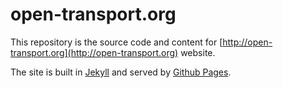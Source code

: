 open-transport.org 
==================

This repository is the source code and content for [http://open-transport.org](http://open-transport.org) website.

The site is built in [Jekyll](https://github.com/mojombo/jekyll) and served by [Github Pages](http://pages.github.com/).
